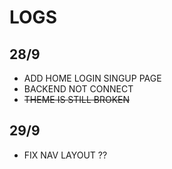 # LOGS

## 28/9
- ADD HOME LOGIN SINGUP PAGE
- BACKEND NOT CONNECT
- ~~THEME IS STILL BROKEN~~
## 29/9
- FIX NAV LAYOUT ??

